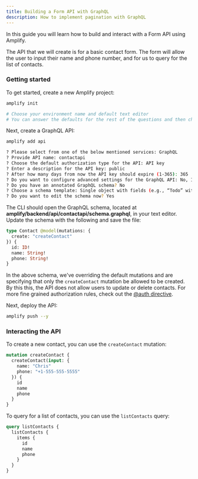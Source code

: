 ```yaml
---
title: Building a Form API with GraphQL
description: How to implement pagination with GraphQL
---
```


In this guide you will learn how to build and interact with a Form API using Amplify.

The API that we will create is for a basic contact form. The form will allow the user to input their name and phone number, and for us to query for the list of contacts.

### Getting started

To get started, create a new Amplify project:

```sh
amplify init

# Choose your environment name and default text editor
# You can answer the defaults for the rest of the questions and then choose the AWS profile you'd like to use for this project.
```

Next, create a GraphQL API:

```sh
amplify add api

? Please select from one of the below mentioned services: GraphQL
? Provide API name: contactapi
? Choose the default authorization type for the API: API key
? Enter a description for the API key: public
? After how many days from now the API key should expire (1-365): 365
? Do you want to configure advanced settings for the GraphQL API: No, I am done.
? Do you have an annotated GraphQL schema? No
? Choose a schema template: Single object with fields (e.g., “Todo” with ID, name, description)
? Do you want to edit the schema now? Yes
```

The CLI should open the GraphQL schema, located at __amplify/backend/api/contactapi/schema.graphql__, in your text editor. Update the schema with the following and save the file:

```graphql
type Contact @model(mutations: {
  create: "createContact"
}) {
  id: ID!
  name: String!
  phone: String!
}
```

<amplify-callout>

In the above schema, we've overriding the default mutations and are specifying that only the `createContact` mutation be allowed to be created. By this this, the API does not allow users to update or delete contacts. For more fine grained authorization rules, check out the [@auth directive](~/cli/graphql-transformer/auth.md).

</amplify-callout>

Next, deploy the API:

```sh
amplify push --y
```

### Interacting the API

To create a new contact, you can use the `createContact` mutation:

```graphql
mutation createContact {
  createContact(input: {
    name: "Chris"
    phone: "+1-555-555-5555"
  }) {
    id
    name
    phone
  }
}
```

To query for a list of contacts, you can use the `listContacts` query:

```graphql
query listContacts {
  listContacts {
    items {
      id
      name
      phone
    }
  }
}
```

<inline-fragment platform="js" src="~/guides/api-graphql/fragments/js/building-a-form-api.md"></inline-fragment>
